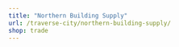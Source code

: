 ```yaml
---
title: "Northern Building Supply"
url: /traverse-city/northern-building-supply/
shop: trade
---
```

